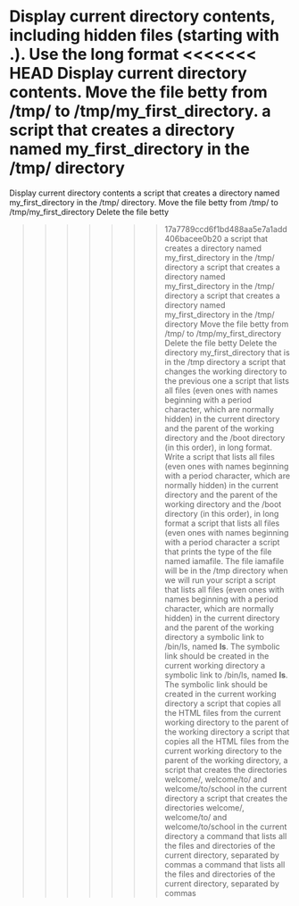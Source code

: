 Display current directory contents, including hidden files (starting with .). Use the long format
<<<<<<< HEAD
Display current directory contents.
Move the file betty from /tmp/ to /tmp/my_first_directory.
a script that creates a directory named my_first_directory in the /tmp/ directory
=======
Display current directory contents
 a script that creates a directory named my_first_directory in the /tmp/ directory.
Move the file betty from /tmp/ to /tmp/my_first_directory
Delete the file betty
>>>>>>> 17a7789ccd6f1bd488aa5e7a1add406bacee0b20
a script that creates a directory named my_first_directory in the /tmp/ directory
a script that creates a directory named my_first_directory in the /tmp/ directory
a script that creates a directory named my_first_directory in the /tmp/ directory
Move the file betty from /tmp/ to /tmp/my_first_directory
Delete the file betty
Delete the directory my_first_directory that is in the /tmp directory
a script that changes the working directory to the previous one
a script that lists all files (even ones with names beginning with a period character, which are normally hidden) in the current directory and the parent of the working directory and the /boot directory (in this order), in long format.
Write a script that lists all files (even ones with names beginning with a period character, which are normally hidden) in the current directory and the parent of the working directory and the /boot directory (in this order), in long format
a script that lists all files (even ones with names beginning with a period character
a script that prints the type of the file named iamafile. The file iamafile will be in the /tmp directory when we will run your script
a script that lists all files (even ones with names beginning with a period character, which are normally hidden) in the current directory and the parent of the working directory
a symbolic link to /bin/ls, named __ls__. The symbolic link should be created in the current working directory
 a symbolic link to /bin/ls, named __ls__. The symbolic link should be created in the current working directory
a script that copies all the HTML files from the current working directory to the parent of the working directory
a script that copies all the HTML files from the current working directory to the parent of the working directory,
a script that creates the directories welcome/, welcome/to/ and welcome/to/school in the current directory
a script that creates the directories welcome/, welcome/to/ and welcome/to/school in the current directory
a command that lists all the files and directories of the current directory, separated by commas
a command that lists all the files and directories of the current directory, separated by commas
